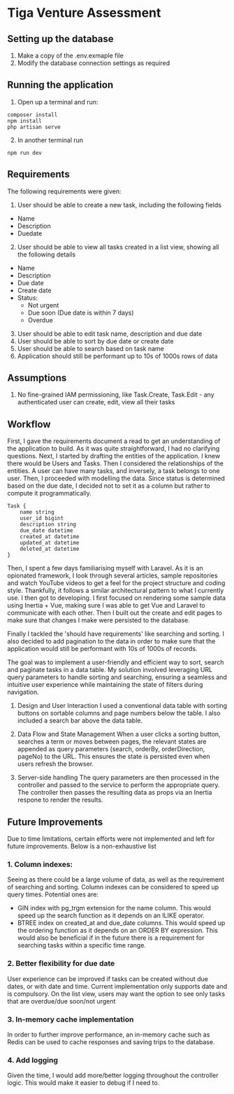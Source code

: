 # Tiga Venture Assessment

## Setting up the database

1. Make a copy of the .env.exmaple file
2. Modify the database connection settings as required

## Running the application

1. Open up a terminal and run:

```console
composer install
npm install
php artisan serve
```

2. In another terminal run

```console
npm run dev
```

## Requirements

The following requirements were given:

1. User should be able to create a new task, including the following fields

-   Name
-   Description
-   Duedate

2. User should be able to view all tasks created in a list view, showing all the following
   details

-   Name
-   Description
-   Due date
-   Create date
-   Status:
    -   Not urgent
    -   Due soon (Due date is within 7 days)
    -   Overdue

3. User should be able to edit task name, description and due date
4. User should be able to sort by due date or create date
5. User should be able to search based on task name
6. Application should still be performant up to 10s of 1000s rows of data

## Assumptions

1. No fine-grained IAM permissioning, like Task.Create, Task.Edit - any authenticated user can create, edit, view all their tasks

## Workflow

First, I gave the requirements document a read to get an understanding of the application to build. As it was quite straightforward, I had no clarifying questions. Next, I started by drafting the entities of the application. I knew there would be Users and Tasks. Then I considered the relationships of the entities. A user can have many tasks, and inversely, a task belongs to one user. Then, I proceeded with modelling the data. Since status is determined based on the due date, I decided not to set it as a column but rather to compute it programmatically.

```
Task {
    name string
    user_id bigint
    description string
    due_date datetime
    created_at datetime
    updated_at datetime
    deleted_at datetime
}
```

Then, I spent a few days familiarising myself with Laravel. As it is an opionated framework, I look through several articles, sample repositories and watch YouTube videos to get a feel for the project structure and coding style. Thankfully, it follows a similar architectural pattern to what I currently use. I then got to developing. I first focused on rendering some sample data using Inertia + Vue, making sure I was able to get Vue and Laravel to communicate with each other. Then I built out the create and edit pages to make sure that changes I make were persisted to the database.

Finally I tackled the 'should have requirements' like searching and sorting. I also decided to add pagination to the data in order to make sure that the application would still be performant with 10s of 1000s of records.

The goal was to implement a user-friendly and efficient way to sort, search and paginate tasks in a data table. My solution involved leveraging URL query parameters to handle sorting and searching, ensuring a seamless and intuitive user experience while maintaining the state of filters during navigation.

1. Design and User Interaction
   I used a conventional data table with sorting buttons on sortable columns and page numbers below the table. I also included a search bar above the data table.

2. Data Flow and State Management
   When a user clicks a sorting button, searches a term or moves between pages, the relevant states are appended as query parameters (search, orderBy, orderDirection, pageNo) to the URL. This ensures the state is persisted even when users refresh the browser.

3. Server-side handling
   The query parameters are then processed in the controller and passed to the service to perform the appropriate query. The controller then passes the resulting data as props via an Inertia respone to render the results.

## Future Improvements

Due to time limitations, certain efforts were not implemented and left for future improvements. Below is a non-exhaustive list

### 1. Column indexes:

Seeing as there could be a large volume of data, as well as the requirement of searching and sorting. Column indexes can be considered to speed up query times. Potential ones are:

-   GIN index with pg_trgm extension for the name column. This would speed up the search function as it depends on an ILIKE operator.
-   BTREE index on created_at and due_date columns. This would speed up the ordering function as it depends on an ORDER BY expression. This would also be beneficial if in the future there is a requirement for searching tasks within a specific time range.

### 2. Better flexibility for due date

User experience can be improved if tasks can be created without due dates, or with date and time. Current implementation only supports date and is compulsory. On the list view, users may want the option to see only tasks that are overdue/due soon/not urgent

### 3. In-memory cache implementation

In order to further improve performance, an in-memory cache such as Redis can be used to cache responses and saving trips to the database.

### 4. Add logging

Given the time, I would add more/better logging throughout the controller logic. This would make it easier to debug if I need to.
